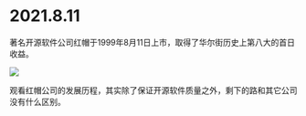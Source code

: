 
# 2021.8.11

著名开源软件公司红帽于1999年8月11日上市，取得了华尔街历史上第八大的首日收益。

![](https://upload.wikimedia.org/wikipedia/commons/thumb/2/2d/RedHatHeadquartersRaleigh.jpg/440px-RedHatHeadquartersRaleigh.jpg)

观看红帽公司的发展历程，其实除了保证开源软件质量之外，剩下的路和其它公司没有什么区别。
